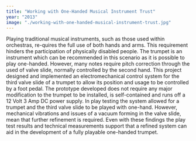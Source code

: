 ```yaml
---
title: "Working with One-Handed Musical Instrument Trust"
year: "2013"
image: "./working-with-one-handed-musical-instrument-trust.jpg"
---
```

Playing traditional musical instruments, such as those used within orchestras, re-quires the full use of both hands and arms. This requirement hinders the participation of physically disabled people. The trumpet is an instrument which can be recommended in this scenario as it is possible to play one-handed. However, many notes require pitch correction through the used of valve slide, normally controlled by the second hand.
This project designed and implemented an electromechanical control system for the third valve slide of a trumpet to allow its position and usage to be controlled by a foot pedal. The prototype developed does not require any major modification to the trumpet to be installed, is self-contained and runs off a 12 Volt 3 Amp DC power supply.
In play testing the system allowed for a trumpet and the third valve slide to be played with one-hand. However, mechanical vibrations and issues of a vacuum forming in the valve slide, mean that further refinement is required. Even with these findings the play test results and technical measurements support that a refined system can aid in the development of a fully playable one-handed trumpet.